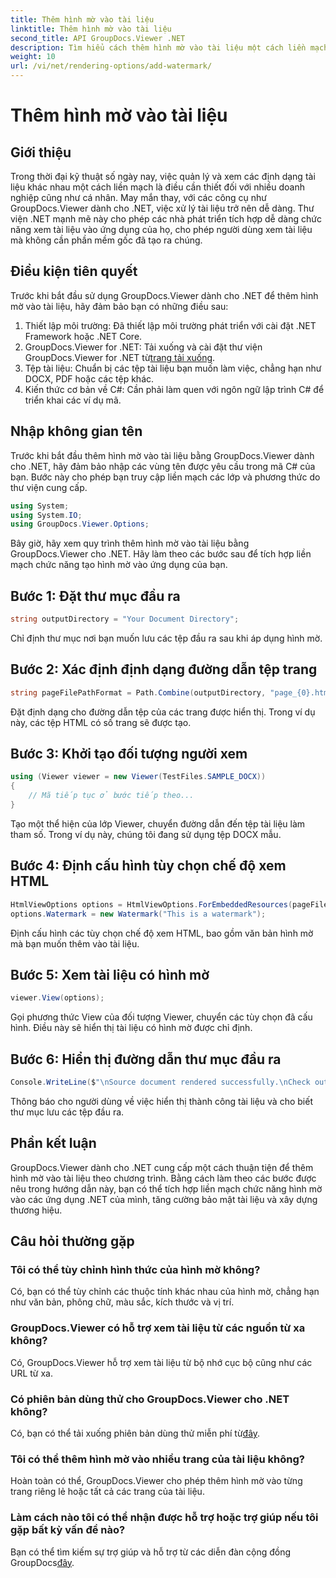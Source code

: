 ```yaml
---
title: Thêm hình mờ vào tài liệu
linktitle: Thêm hình mờ vào tài liệu
second_title: API GroupDocs.Viewer .NET
description: Tìm hiểu cách thêm hình mờ vào tài liệu một cách liền mạch bằng GroupDocs.Viewer dành cho .NET. Tăng cường bảo mật tài liệu và xây dựng thương hiệu bằng hướng dẫn dễ thực hiện này.
weight: 10
url: /vi/net/rendering-options/add-watermark/
---
```


# Thêm hình mờ vào tài liệu

## Giới thiệu
Trong thời đại kỹ thuật số ngày nay, việc quản lý và xem các định dạng tài liệu khác nhau một cách liền mạch là điều cần thiết đối với nhiều doanh nghiệp cũng như cá nhân. May mắn thay, với các công cụ như GroupDocs.Viewer dành cho .NET, việc xử lý tài liệu trở nên dễ dàng. Thư viện .NET mạnh mẽ này cho phép các nhà phát triển tích hợp dễ dàng chức năng xem tài liệu vào ứng dụng của họ, cho phép người dùng xem tài liệu mà không cần phần mềm gốc đã tạo ra chúng.
## Điều kiện tiên quyết
Trước khi bắt đầu sử dụng GroupDocs.Viewer dành cho .NET để thêm hình mờ vào tài liệu, hãy đảm bảo bạn có những điều sau:
1. Thiết lập môi trường: Đã thiết lập môi trường phát triển với cài đặt .NET Framework hoặc .NET Core.
2.  GroupDocs.Viewer for .NET: Tải xuống và cài đặt thư viện GroupDocs.Viewer for .NET từ[trang tải xuống](https://releases.groupdocs.com/viewer/net/).
3. Tệp tài liệu: Chuẩn bị các tệp tài liệu bạn muốn làm việc, chẳng hạn như DOCX, PDF hoặc các tệp khác.
4. Kiến thức cơ bản về C#: Cần phải làm quen với ngôn ngữ lập trình C# để triển khai các ví dụ mã.

## Nhập không gian tên
Trước khi bắt đầu thêm hình mờ vào tài liệu bằng GroupDocs.Viewer dành cho .NET, hãy đảm bảo nhập các vùng tên được yêu cầu trong mã C# của bạn. Bước này cho phép bạn truy cập liền mạch các lớp và phương thức do thư viện cung cấp.

```csharp
using System;
using System.IO;
using GroupDocs.Viewer.Options;
```

Bây giờ, hãy xem quy trình thêm hình mờ vào tài liệu bằng GroupDocs.Viewer cho .NET. Hãy làm theo các bước sau để tích hợp liền mạch chức năng tạo hình mờ vào ứng dụng của bạn.
## Bước 1: Đặt thư mục đầu ra
```csharp
string outputDirectory = "Your Document Directory";
```
Chỉ định thư mục nơi bạn muốn lưu các tệp đầu ra sau khi áp dụng hình mờ.
## Bước 2: Xác định định dạng đường dẫn tệp trang
```csharp
string pageFilePathFormat = Path.Combine(outputDirectory, "page_{0}.html");
```
Đặt định dạng cho đường dẫn tệp của các trang được hiển thị. Trong ví dụ này, các tệp HTML có số trang sẽ được tạo.
## Bước 3: Khởi tạo đối tượng người xem
```csharp
using (Viewer viewer = new Viewer(TestFiles.SAMPLE_DOCX))
{
    // Mã tiếp tục ở bước tiếp theo...
}
```
Tạo một thể hiện của lớp Viewer, chuyển đường dẫn đến tệp tài liệu làm tham số. Trong ví dụ này, chúng tôi đang sử dụng tệp DOCX mẫu.
## Bước 4: Định cấu hình tùy chọn chế độ xem HTML
```csharp
HtmlViewOptions options = HtmlViewOptions.ForEmbeddedResources(pageFilePathFormat);
options.Watermark = new Watermark("This is a watermark");
```
Định cấu hình các tùy chọn chế độ xem HTML, bao gồm văn bản hình mờ mà bạn muốn thêm vào tài liệu.
## Bước 5: Xem tài liệu có hình mờ
```csharp
viewer.View(options);
```
Gọi phương thức View của đối tượng Viewer, chuyển các tùy chọn đã cấu hình. Điều này sẽ hiển thị tài liệu có hình mờ được chỉ định.
## Bước 6: Hiển thị đường dẫn thư mục đầu ra
```csharp
Console.WriteLine($"\nSource document rendered successfully.\nCheck output in {outputDirectory}.");
```
Thông báo cho người dùng về việc hiển thị thành công tài liệu và cho biết thư mục lưu các tệp đầu ra.

## Phần kết luận
GroupDocs.Viewer dành cho .NET cung cấp một cách thuận tiện để thêm hình mờ vào tài liệu theo chương trình. Bằng cách làm theo các bước được nêu trong hướng dẫn này, bạn có thể tích hợp liền mạch chức năng hình mờ vào các ứng dụng .NET của mình, tăng cường bảo mật tài liệu và xây dựng thương hiệu.
## Câu hỏi thường gặp
### Tôi có thể tùy chỉnh hình thức của hình mờ không?
Có, bạn có thể tùy chỉnh các thuộc tính khác nhau của hình mờ, chẳng hạn như văn bản, phông chữ, màu sắc, kích thước và vị trí.
### GroupDocs.Viewer có hỗ trợ xem tài liệu từ các nguồn từ xa không?
Có, GroupDocs.Viewer hỗ trợ xem tài liệu từ bộ nhớ cục bộ cũng như các URL từ xa.
### Có phiên bản dùng thử cho GroupDocs.Viewer cho .NET không?
Có, bạn có thể tải xuống phiên bản dùng thử miễn phí từ[đây](https://releases.groupdocs.com/).
### Tôi có thể thêm hình mờ vào nhiều trang của tài liệu không?
Hoàn toàn có thể, GroupDocs.Viewer cho phép thêm hình mờ vào từng trang riêng lẻ hoặc tất cả các trang của tài liệu.
### Làm cách nào tôi có thể nhận được hỗ trợ hoặc trợ giúp nếu tôi gặp bất kỳ vấn đề nào?
 Bạn có thể tìm kiếm sự trợ giúp và hỗ trợ từ các diễn đàn cộng đồng GroupDocs[đây](https://forum.groupdocs.com/c/viewer/9).